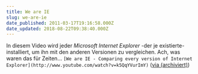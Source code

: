 ```yaml
---
title: We are IE
slug: we-are-ie
date_published: 2011-03-17T19:16:58.000Z
date_updated: 2018-08-22T09:38:40.000Z
---
```


In diesem Video wird jeder *Microsoft Internet Explorer* -der je existierte- installiert, um ihn mit den anderen Versionen zu vergleichen. Ach, was waren das für Zeiten...
`[We are IE - Comparing every version of Internet Explorer](http://www.youtube.com/watch?v=k5QqYVurImY)`
([via (archiviert)](http://web.archive.org/web/20130525091949/http://h4rk.net/nerdism-we-are-ie-a-history-of-microsofts-int))
